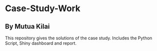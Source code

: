 # Case-Study-Work

## By Mutua Kilai

This repository gives the solutions of the case study. Includes the Python Script, Shiny dashboard and report.
